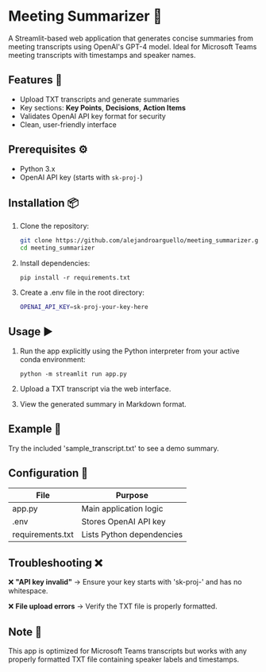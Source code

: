 # Meeting Summarizer 📝

A Streamlit-based web application that generates concise summaries from meeting transcripts using OpenAI's GPT-4 model. Ideal for Microsoft Teams meeting transcripts with timestamps and speaker names.

## Features 🚀
- Upload TXT transcripts and generate summaries
- Key sections: **Key Points**, **Decisions**, **Action Items**
- Validates OpenAI API key format for security
- Clean, user-friendly interface

## Prerequisites ⚙️
- Python 3.x
- OpenAI API key (starts with `sk-proj-`)

## Installation 📦
1. Clone the repository:
   ```bash
   git clone https://github.com/alejandroarguello/meeting_summarizer.git
   cd meeting_summarizer

2. Install dependencies:
   ```
   pip install -r requirements.txt

3. Create a .env file in the root directory:
   ```bash
   OPENAI_API_KEY=sk-proj-your-key-here

## Usage ▶️
1. Run the app explicitly using the Python interpreter from your active conda environment:
   ```
   python -m streamlit run app.py

2. Upload a TXT transcript via the web interface.

3. View the generated summary in Markdown format.

## Example 🎯
Try the included 'sample_transcript.txt' to see a demo summary.

## Configuration 🔧

| File      | Purpose |
| ----------- | ----------- |
| app.py      | Main application logic       |
| .env   | Stores OpenAI API key        |
| requirements.txt   | Lists Python dependencies        |


## Troubleshooting ❌

❌ **"API key invalid"** &rarr; Ensure your key starts with 'sk-proj-' and has no whitespace.

❌ **File upload errors** &rarr; Verify the TXT file is properly formatted.

## Note 📌
This app is optimized for Microsoft Teams transcripts but works with any properly formatted TXT file containing speaker labels and timestamps.